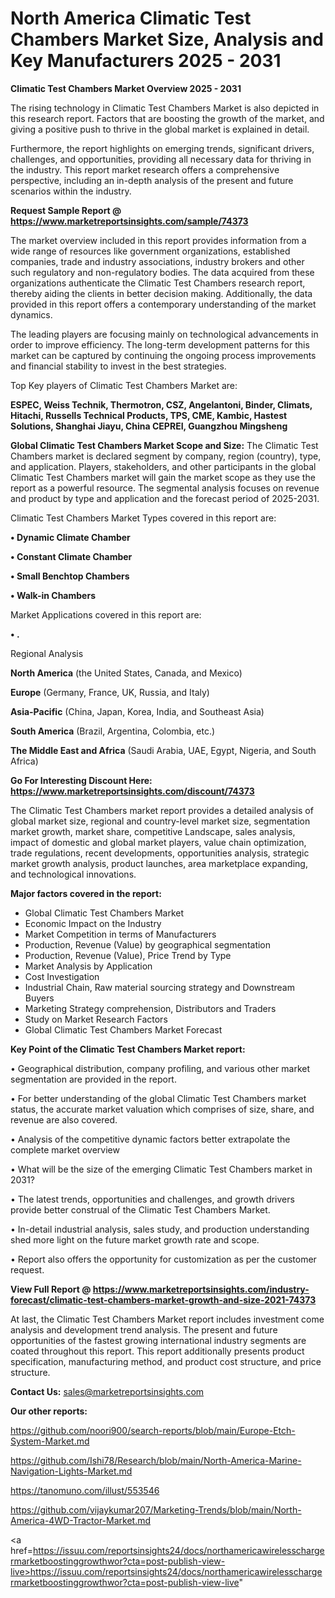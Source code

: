 # North America Climatic Test Chambers Market Size, Analysis and Key Manufacturers 2025 - 2031

<Strong> Climatic Test Chambers Market Overview 2025 - 2031</strong>

The rising technology in Climatic Test Chambers Market is also depicted in this research report. Factors that are boosting the growth of the market, and giving a positive push to thrive in the global market is explained in detail.

Furthermore, the report highlights on emerging trends, significant drivers, challenges, and opportunities, providing all necessary data for thriving in the industry. This report market research offers a comprehensive perspective, including an in-depth analysis of the present and future scenarios within the industry.

<strong>Request Sample Report @ <a href=https://www.marketreportsinsights.com/sample/74373>https://www.marketreportsinsights.com/sample/74373</a></strong>

The market overview included in this report provides information from a wide range of resources like government organizations, established companies, trade and industry associations, industry brokers and other such regulatory and non-regulatory bodies. The data acquired from these organizations authenticate the Climatic Test Chambers research report, thereby aiding the clients in better decision making. Additionally, the data provided in this report offers a contemporary understanding of the market dynamics.

The leading players are focusing mainly on technological advancements in order to improve efficiency. The long-term development patterns for this market can be captured by continuing the ongoing process improvements and financial stability to invest in the best strategies.

Top Key players of Climatic Test Chambers Market are:

<strong>ESPEC, Weiss Technik, Thermotron, CSZ, Angelantoni, Binder, Climats, Hitachi, Russells Technical Products, TPS, CME, Kambic, Hastest Solutions, Shanghai Jiayu, China CEPREI, Guangzhou Mingsheng</strong>

<strong><b>Global Climatic Test Chambers Market Scope and Size:</b></strong>
The Climatic Test Chambers market is declared segment by company, region (country), type, and application. Players, stakeholders, and other participants in the global Climatic Test Chambers market will gain the market scope as they use the report as a powerful resource. The segmental analysis focuses on revenue and product by type and application and the forecast period of 2025-2031.

Climatic Test Chambers Market Types covered in this report are:

<strong>• Dynamic Climate Chamber

• Constant Climate Chamber

• Small Benchtop Chambers

• Walk-in Chambers</strong>

Market Applications covered in this report are:

<strong>• .</strong> 

Regional Analysis

<strong>North America</strong> (the United States, Canada, and Mexico)

<strong>Europe</strong> (Germany, France, UK, Russia, and Italy)

<strong>Asia-Pacific</strong> (China, Japan, Korea, India, and Southeast Asia)

<strong>South America</strong> (Brazil, Argentina, Colombia, etc.)

<strong>The Middle East and Africa</strong> (Saudi Arabia, UAE, Egypt, Nigeria, and South Africa)

<strong>Go For Interesting Discount Here: <a href=https://www.marketreportsinsights.com/discount/74373>https://www.marketreportsinsights.com/discount/74373</a></strong>

The Climatic Test Chambers market report provides a detailed analysis of global market size, regional and country-level market size, segmentation market growth, market share, competitive Landscape, sales analysis, impact of domestic and global market players, value chain optimization, trade regulations, recent developments, opportunities analysis, strategic market growth analysis, product launches, area marketplace expanding, and technological innovations.

<strong><b>Major factors covered in the report:</b></strong>
<ul>
  <li>Global Climatic Test Chambers Market </li>
  <li>Economic Impact on the Industry</li>
  <li>Market Competition in terms of Manufacturers</li>
  <li>Production, Revenue (Value) by geographical segmentation</li>
  <li>Production, Revenue (Value), Price Trend by Type</li>
  <li>Market Analysis by Application</li>
  <li>Cost Investigation</li>
  <li>Industrial Chain, Raw material sourcing strategy and Downstream Buyers</li>
  <li>Marketing Strategy comprehension, Distributors and Traders</li>
  <li>Study on Market Research Factors</li>
  <li>Global Climatic Test Chambers Market Forecast</li>
</ul>

<strong><b>Key Point of the Climatic Test Chambers Market report:</b></strong>

• Geographical distribution, company profiling, and various other market segmentation are provided in the report.

• For better understanding of the global Climatic Test Chambers market status, the accurate market valuation which comprises of size, share, and revenue are also covered.

• Analysis of the competitive dynamic factors better extrapolate the complete market overview

• What will be the size of the emerging Climatic Test Chambers market in 2031?

• The latest trends, opportunities and challenges, and growth drivers provide better construal of the Climatic Test Chambers Market.

• In-detail industrial analysis, sales study, and production understanding shed more light on the future market growth rate and scope.

• Report also offers the opportunity for customization as per the customer request.

<strong><b>View Full Report @ <a href=https://www.marketreportsinsights.com/industry-forecast/climatic-test-chambers-market-growth-and-size-2021-74373>https://www.marketreportsinsights.com/industry-forecast/climatic-test-chambers-market-growth-and-size-2021-74373</a></b></strong>


At last, the Climatic Test Chambers Market report includes investment come analysis and development trend analysis. The present and future opportunities of the fastest growing international industry segments are coated throughout this report. This report additionally presents product specification, manufacturing method, and product cost structure, and price structure.

<strong>Contact Us:</strong>
sales@marketreportsinsights.com

<strong>Our other reports:</strong>

<a href=https://github.com/noori900/search-reports/blob/main/Europe-Etch-System-Market.md>https://github.com/noori900/search-reports/blob/main/Europe-Etch-System-Market.md</a>

<a href=https://github.com/Ishi78/Research/blob/main/North-America-Marine-Navigation-Lights-Market.md>https://github.com/Ishi78/Research/blob/main/North-America-Marine-Navigation-Lights-Market.md</a>

<a href=https://tanomuno.com/illust/553546>https://tanomuno.com/illust/553546</a>

<a href=https://github.com/vijaykumar207/Marketing-Trends/blob/main/North-America-4WD-Tractor-Market.md>https://github.com/vijaykumar207/Marketing-Trends/blob/main/North-America-4WD-Tractor-Market.md</a>

<a href=https://issuu.com/reportsinsights24/docs/northamericawirelesschargermarketboostinggrowthwor?cta=post-publish-view-live>https://issuu.com/reportsinsights24/docs/northamericawirelesschargermarketboostinggrowthwor?cta=post-publish-view-live</a>"
